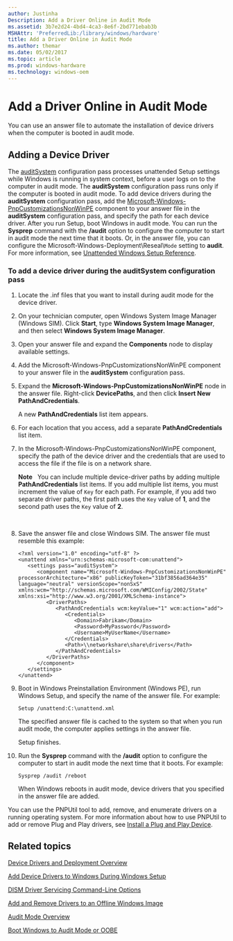 ```yaml
---
author: Justinha
Description: Add a Driver Online in Audit Mode
ms.assetid: 3b7e2d24-4bd4-4ca3-8e6f-2bd771ebab3b
MSHAttr: 'PreferredLib:/library/windows/hardware'
title: Add a Driver Online in Audit Mode
ms.author: themar
ms.date: 05/02/2017
ms.topic: article
ms.prod: windows-hardware
ms.technology: windows-oem
---
```


# Add a Driver Online in Audit Mode


You can use an answer file to automate the installation of device drivers when the computer is booted in audit mode.

## <span id="bkmk_2"></span><span id="BKMK_2"></span>Adding a Device Driver


The [auditSystem](auditsystem.md) configuration pass processes unattended Setup settings while Windows is running in system context, before a user logs on to the computer in audit mode. The **auditSystem** configuration pass runs only if the computer is booted in audit mode. To add device drivers during the **auditSystem** configuration pass, add the [Microsoft-Windows-PnpCustomizationsNonWinPE](https://msdn.microsoft.com/library/windows/hardware/dn923009) component to your answer file in the **auditSystem** configuration pass, and specify the path for each device driver. After you run Setup, boot Windows in audit mode. You can run the **Sysprep** command with the **/audit** option to configure the computer to start in audit mode the next time that it boots. Or, in the answer file, you can configure the Microsoft-Windows-Deployment\\Reseal\\`Mode` setting to **audit**. For more information, see [Unattended Windows Setup Reference](https://msdn.microsoft.com/library/windows/hardware/dn923277).

### <span id="To_add_a_device_driver_during_the_auditSystem_configuration_pass"></span><span id="to_add_a_device_driver_during_the_auditsystem_configuration_pass"></span><span id="TO_ADD_A_DEVICE_DRIVER_DURING_THE_AUDITSYSTEM_CONFIGURATION_PASS"></span>To add a device driver during the auditSystem configuration pass

1.  Locate the .inf files that you want to install during audit mode for the device driver.

2.  On your technician computer, open Windows System Image Manager (Windows SIM). Click **Start**, type **Windows System Image Manager**, and then select **Windows System Image Manager**.

3.  Open your answer file and expand the **Components** node to display available settings.

4.  Add the Microsoft-Windows-PnpCustomizationsNonWinPE component to your answer file in the **auditSystem** configuration pass.

5.  Expand the **Microsoft-Windows-PnpCustomizationsNonWinPE** node in the answer file. Right-click **DevicePaths**, and then click **Insert New PathAndCredentials**.

    A new **PathAndCredentials** list item appears.

6.  For each location that you access, add a separate **PathAndCredentials** list item.

7.  In the Microsoft-Windows-PnpCustomizationsNonWinPE component, specify the path of the device driver and the credentials that are used to access the file if the file is on a network share.

    **Note**  
    You can include multiple device-driver paths by adding multiple **PathAndCredentials** list items. If you add multiple list items, you must increment the value of `Key` for each path. For example, if you add two separate driver paths, the first path uses the `Key` value of **1**, and the second path uses the `Key` value of **2**.

     

8.  Save the answer file and close Windows SIM. The answer file must resemble this example:

    ```
    <?xml version="1.0" encoding="utf-8" ?> 
    <unattend xmlns="urn:schemas-microsoft-com:unattend">
       <settings pass="auditSystem">
          <component name="Microsoft-Windows-PnpCustomizationsNonWinPE" processorArchitecture="x86" publicKeyToken="31bf3856ad364e35" language="neutral" versionScope="nonSxS" xmlns:wcm="http://schemas.microsoft.com/WMIConfig/2002/State" xmlns:xsi="http://www.w3.org/2001/XMLSchema-instance">
             <DriverPaths>
                <PathAndCredentials wcm:keyValue="1" wcm:action="add">
                   <Credentials>
                      <Domain>Fabrikam</Domain> 
                      <Password>MyPassword</Password> 
                      <Username>MyUserName</Username> 
                   </Credentials>
                   <Path>\\networkshare\share\drivers</Path> 
                </PathAndCredentials>
             </DriverPaths>
          </component>
       </settings>
    </unattend>
    ```

9.  Boot in Windows Preinstallation Environment (Windows PE), run Windows Setup, and specify the name of the answer file. For example:

    ```
    Setup /unattend:C:\unattend.xml
    ```

    The specified answer file is cached to the system so that when you run audit mode, the computer applies settings in the answer file.

    Setup finishes.

10. Run the **Sysprep** command with the **/audit** option to configure the computer to start in audit mode the next time that it boots. For example:

    ```
    Sysprep /audit /reboot
    ```

    When Windows reboots in audit mode, device drivers that you specified in the answer file are added.

You can use the PNPUtil tool to add, remove, and enumerate drivers on a running operating system. For more information about how to use PNPUtil to add or remove Plug and Play drivers, see [Install a Plug and Play Device](http://go.microsoft.com/fwlink/?LinkId=139151).

## <span id="related_topics"></span>Related topics


[Device Drivers and Deployment Overview](device-drivers-and-deployment-overview.md)

[Add Device Drivers to Windows During Windows Setup](add-device-drivers-to-windows-during-windows-setup.md)

[DISM Driver Servicing Command-Line Options](dism-driver-servicing-command-line-options-s14.md)

[Add and Remove Drivers to an Offline Windows Image](add-and-remove-drivers-to-an-offline-windows-image.md)

[Audit Mode Overview](audit-mode-overview.md)

[Boot Windows to Audit Mode or OOBE](boot-windows-to-audit-mode-or-oobe.md)

 

 






